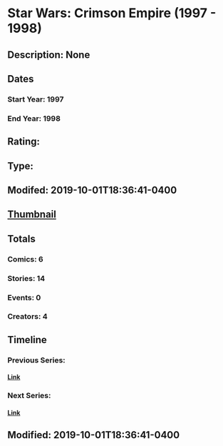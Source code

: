 # Star Wars: Crimson Empire (1997 - 1998)
## Description: None
## Dates
### Start Year: 1997
### End Year: 1998
## Rating: 
## Type: 
## Modifed: 2019-10-01T18:36:41-0400
## [Thumbnail](http://i.annihil.us/u/prod/marvel/i/mg/9/60/5d939cb0264db.jpg)
## Totals
### Comics: 6
### Stories: 14
### Events: 0
### Creators: 4
## Timeline
### Previous Series: 
#### [Link]()
### Next Series: 
#### [Link]()
## Modified: 2019-10-01T18:36:41-0400